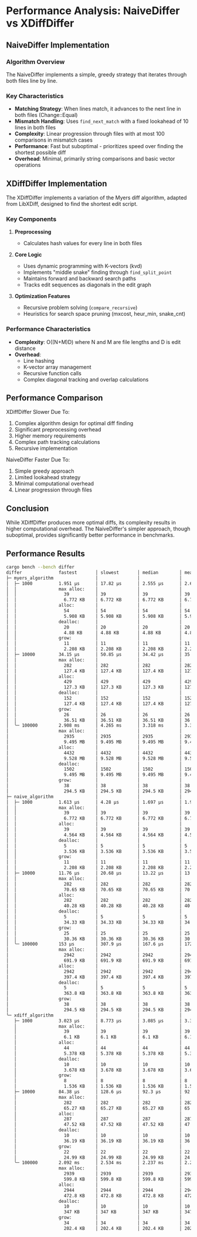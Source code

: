 # Performance Analysis: NaiveDiffer vs XDiffDiffer

## NaiveDiffer Implementation

### Algorithm Overview

The NaiveDiffer implements a simple, greedy strategy that iterates through both files line by line.

### Key Characteristics

- **Matching Strategy**: When lines match, it advances to the next line in both files (Change::Equal)
- **Mismatch Handling**: Uses `find_next_match` with a fixed lookahead of 10 lines in both files
- **Complexity**: Linear progression through files with at most 100 comparisons in mismatch cases
- **Performance**: Fast but suboptimal - prioritizes speed over finding the shortest possible diff
- **Overhead**: Minimal, primarily string comparisons and basic vector operations

## XDiffDiffer Implementation

The XDiffDiffer implements a variation of the Myers diff algorithm, adapted from LibXDiff, designed to find the shortest edit script.

### Key Components

1. **Preprocessing**
   - Calculates hash values for every line in both files

2. **Core Logic**
   - Uses dynamic programming with K-vectors (kvd)
   - Implements "middle snake" finding through `find_split_point`
   - Maintains forward and backward search paths
   - Tracks edit sequences as diagonals in the edit graph

3. **Optimization Features**
   - Recursive problem solving (`compare_recursive`)
   - Heuristics for search space pruning (mxcost, heur_min, snake_cnt)

### Performance Characteristics

- **Complexity**: O((N+M)D) where N and M are file lengths and D is edit distance
- **Overhead**:
  - Line hashing
  - K-vector array management
  - Recursive function calls
  - Complex diagonal tracking and overlap calculations

## Performance Comparison

XDiffDiffer Slower Due To:

1. Complex algorithm design for optimal diff finding
2. Significant preprocessing overhead
3. Higher memory requirements
4. Complex path tracking calculations
5. Recursive implementation

NaiveDiffer Faster Due To:

1. Simple greedy approach
2. Limited lookahead strategy
3. Minimal computational overhead
4. Linear progression through files

## Conclusion

While XDiffDiffer produces more optimal diffs, its complexity results in higher computational overhead. The NaiveDiffer's simpler approach, though suboptimal, provides significantly better performance in benchmarks.

## Performance Results

```bash
cargo bench --bench differ
differ              fastest       │ slowest       │ median        │ mean          │ samples │ iters
├─ myers_algorithm                │               │               │               │         │
│  ├─ 1000          1.951 µs      │ 17.82 µs      │ 2.555 µs      │ 2.663 µs      │ 100     │ 100
│  │                max alloc:    │               │               │               │         │
│  │                  39          │ 39            │ 39            │ 39            │         │
│  │                  6.772 KB    │ 6.772 KB      │ 6.772 KB      │ 6.772 KB      │         │
│  │                alloc:        │               │               │               │         │
│  │                  54          │ 54            │ 54            │ 54            │         │
│  │                  5.908 KB    │ 5.908 KB      │ 5.908 KB      │ 5.908 KB      │         │
│  │                dealloc:      │               │               │               │         │
│  │                  20          │ 20            │ 20            │ 20            │         │
│  │                  4.88 KB     │ 4.88 KB       │ 4.88 KB       │ 4.88 KB       │         │
│  │                grow:         │               │               │               │         │
│  │                  11          │ 11            │ 11            │ 11            │         │
│  │                  2.208 KB    │ 2.208 KB      │ 2.208 KB      │ 2.208 KB      │         │
│  ├─ 10000         34.15 µs      │ 50.85 µs      │ 34.42 µs      │ 35.5 µs       │ 100     │ 100
│  │                max alloc:    │               │               │               │         │
│  │                  282         │ 282           │ 282           │ 282           │         │
│  │                  127.4 KB    │ 127.4 KB      │ 127.4 KB      │ 127.4 KB      │         │
│  │                alloc:        │               │               │               │         │
│  │                  429         │ 429           │ 429           │ 429           │         │
│  │                  127.3 KB    │ 127.3 KB      │ 127.3 KB      │ 127.3 KB      │         │
│  │                dealloc:      │               │               │               │         │
│  │                  152         │ 152           │ 152           │ 152           │         │
│  │                  127.4 KB    │ 127.4 KB      │ 127.4 KB      │ 127.4 KB      │         │
│  │                grow:         │               │               │               │         │
│  │                  26          │ 26            │ 26            │ 26            │         │
│  │                  36.51 KB    │ 36.51 KB      │ 36.51 KB      │ 36.51 KB      │         │
│  ╰─ 100000        2.908 ms      │ 4.265 ms      │ 3.318 ms      │ 3.362 ms      │ 100     │ 100
│                   max alloc:    │               │               │               │         │
│                     2935        │ 2935          │ 2935          │ 2935          │         │
│                     9.495 MB    │ 9.495 MB      │ 9.495 MB      │ 9.495 MB      │         │
│                   alloc:        │               │               │               │         │
│                     4432        │ 4432          │ 4432          │ 4432          │         │
│                     9.528 MB    │ 9.528 MB      │ 9.528 MB      │ 9.528 MB      │         │
│                   dealloc:      │               │               │               │         │
│                     1502        │ 1502          │ 1502          │ 1502          │         │
│                     9.495 MB    │ 9.495 MB      │ 9.495 MB      │ 9.495 MB      │         │
│                   grow:         │               │               │               │         │
│                     38          │ 38            │ 38            │ 38            │         │
│                     294.5 KB    │ 294.5 KB      │ 294.5 KB      │ 294.5 KB      │         │
├─ naive_algorithm                │               │               │               │         │
│  ├─ 1000          1.613 µs      │ 4.28 µs       │ 1.697 µs      │ 1.979 µs      │ 100     │ 100
│  │                max alloc:    │               │               │               │         │
│  │                  39          │ 39            │ 39            │ 39            │         │
│  │                  6.772 KB    │ 6.772 KB      │ 6.772 KB      │ 6.772 KB      │         │
│  │                alloc:        │               │               │               │         │
│  │                  39          │ 39            │ 39            │ 39            │         │
│  │                  4.564 KB    │ 4.564 KB      │ 4.564 KB      │ 4.564 KB      │         │
│  │                dealloc:      │               │               │               │         │
│  │                  5           │ 5             │ 5             │ 5             │         │
│  │                  3.536 KB    │ 3.536 KB      │ 3.536 KB      │ 3.536 KB      │         │
│  │                grow:         │               │               │               │         │
│  │                  11          │ 11            │ 11            │ 11            │         │
│  │                  2.208 KB    │ 2.208 KB      │ 2.208 KB      │ 2.208 KB      │         │
│  ├─ 10000         11.76 µs      │ 20.68 µs      │ 13.22 µs      │ 13.22 µs      │ 100     │ 100
│  │                max alloc:    │               │               │               │         │
│  │                  282         │ 282           │ 282           │ 282           │         │
│  │                  70.65 KB    │ 70.65 KB      │ 70.65 KB      │ 70.65 KB      │         │
│  │                alloc:        │               │               │               │         │
│  │                  282         │ 282           │ 282           │ 282           │         │
│  │                  40.28 KB    │ 40.28 KB      │ 40.28 KB      │ 40.28 KB      │         │
│  │                dealloc:      │               │               │               │         │
│  │                  5           │ 5             │ 5             │ 5             │         │
│  │                  34.33 KB    │ 34.33 KB      │ 34.33 KB      │ 34.33 KB      │         │
│  │                grow:         │               │               │               │         │
│  │                  25          │ 25            │ 25            │ 25            │         │
│  │                  30.36 KB    │ 30.36 KB      │ 30.36 KB      │ 30.36 KB      │         │
│  ╰─ 100000        153 µs        │ 307.9 µs      │ 167.6 µs      │ 172.7 µs      │ 100     │ 100
│                   max alloc:    │               │               │               │         │
│                     2942        │ 2942          │ 2942          │ 2942          │         │
│                     691.9 KB    │ 691.9 KB      │ 691.9 KB      │ 691.9 KB      │         │
│                   alloc:        │               │               │               │         │
│                     2942        │ 2942          │ 2942          │ 2942          │         │
│                     397.4 KB    │ 397.4 KB      │ 397.4 KB      │ 397.4 KB      │         │
│                   dealloc:      │               │               │               │         │
│                     5           │ 5             │ 5             │ 5             │         │
│                     363.8 KB    │ 363.8 KB      │ 363.8 KB      │ 363.8 KB      │         │
│                   grow:         │               │               │               │         │
│                     38          │ 38            │ 38            │ 38            │         │
│                     294.5 KB    │ 294.5 KB      │ 294.5 KB      │ 294.5 KB      │         │
╰─ xdiff_algorithm                │               │               │               │         │
   ├─ 1000          3.023 µs      │ 8.773 µs      │ 3.085 µs      │ 3.374 µs      │ 100     │ 100
   │                max alloc:    │               │               │               │         │
   │                  39          │ 39            │ 39            │ 39            │         │
   │                  6.1 KB      │ 6.1 KB        │ 6.1 KB        │ 6.1 KB        │         │
   │                alloc:        │               │               │               │         │
   │                  44          │ 44            │ 44            │ 44            │         │
   │                  5.378 KB    │ 5.378 KB      │ 5.378 KB      │ 5.378 KB      │         │
   │                dealloc:      │               │               │               │         │
   │                  10          │ 10            │ 10            │ 10            │         │
   │                  3.678 KB    │ 3.678 KB      │ 3.678 KB      │ 3.678 KB      │         │
   │                grow:         │               │               │               │         │
   │                  8           │ 8             │ 8             │ 8             │         │
   │                  1.536 KB    │ 1.536 KB      │ 1.536 KB      │ 1.536 KB      │         │
   ├─ 10000         84.38 µs      │ 128.6 µs      │ 92.3 µs       │ 92.98 µs      │ 100     │ 100
   │                max alloc:    │               │               │               │         │
   │                  282         │ 282           │ 282           │ 282           │         │
   │                  65.27 KB    │ 65.27 KB      │ 65.27 KB      │ 65.27 KB      │         │
   │                alloc:        │               │               │               │         │
   │                  287         │ 287           │ 287           │ 287           │         │
   │                  47.52 KB    │ 47.52 KB      │ 47.52 KB      │ 47.52 KB      │         │
   │                dealloc:      │               │               │               │         │
   │                  10          │ 10            │ 10            │ 10            │         │
   │                  36.19 KB    │ 36.19 KB      │ 36.19 KB      │ 36.19 KB      │         │
   │                grow:         │               │               │               │         │
   │                  22          │ 22            │ 22            │ 22            │         │
   │                  24.99 KB    │ 24.99 KB      │ 24.99 KB      │ 24.99 KB      │         │
   ╰─ 100000        2.092 ms      │ 2.534 ms      │ 2.237 ms      │ 2.252 ms      │ 100     │ 100
                    max alloc:    │               │               │               │         │
                      2939        │ 2939          │ 2939          │ 2939          │         │
                      599.8 KB    │ 599.8 KB      │ 599.8 KB      │ 599.8 KB      │         │
                    alloc:        │               │               │               │         │
                      2944        │ 2944          │ 2944          │ 2944          │         │
                      472.8 KB    │ 472.8 KB      │ 472.8 KB      │ 472.8 KB      │         │
                    dealloc:      │               │               │               │         │
                      10          │ 10            │ 10            │ 10            │         │
                      347 KB      │ 347 KB        │ 347 KB        │ 347 KB        │         │
                    grow:         │               │               │               │         │
                      34          │ 34            │ 34            │ 34            │         │
                      202.4 KB    │ 202.4 KB      │ 202.4 KB      │ 202.4 KB      │         │
```
